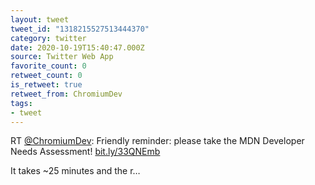 ```yaml
---
layout: tweet
tweet_id: "1318215527513444370"
category: twitter
date: 2020-10-19T15:40:47.000Z
source: Twitter Web App
favorite_count: 0
retweet_count: 0
is_retweet: true
retweet_from: ChromiumDev
tags:
- tweet
---
```


RT [@ChromiumDev](https://twitter.com/@ChromiumDev): Friendly reminder: please take the MDN Developer Needs Assessment! [bit.ly/33QNEmb](https://bit.ly/33QNEmb)

It takes ~25 minutes and the r…

